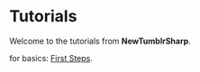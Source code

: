# Tutorials

Welcome to the tutorials from **NewTumblrSharp**.

for basics: [First Steps](../articles/firststeps.md).